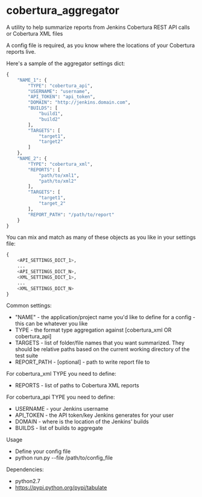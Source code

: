 cobertura_aggregator
=================

A utility to help summarize reports from Jenkins Cobertura REST API calls or Cobertura XML files

A config file is required, as you know where the locations of your Cobertura reports live.

Here's a sample of the aggregator settings dict:
```python
{
    "NAME_1": {
        "TYPE": "cobertura_api",
        "USERNAME": "username",
        "API_TOKEN": "api_token",
        "DOMAIN": "http://jenkins.domain.com",
        "BUILDS": [
            "build1",
            "build2"
        ],
        "TARGETS": [
            "target1",
            "target2"
        ]
    },
    "NAME_2": {
        "TYPE": "cobertura_xml",
        "REPORTS": [
            "path/to/xml1",
            "path/to/xml2"
        ],
        "TARGETS": [
            "target1",
            "target_2"
        ],
        "REPORT_PATH": "/path/to/report"
    }
}
```

You can mix and match as many of these objects as you like in your settings file:
```python
{
    <API_SETTINGS_DICT_1>,
    ...
    <API_SETTINGS_DICT_N>,
    <XML_SETTINGS_DICT_1>,
    ...
    <XML_SETTINGS_DICT_N>
}
```

Common settings:
- "NAME" - the application/project name you'd like to define for a config - this can be whatever you like
- TYPE - the format type aggregation against [cobertura_xml OR cobertura_api]
- TARGETS - list of folder/file names that you want summarized. They should be relative paths based on the current working directory of the test suite
- REPORT_PATH - [optional] - path to write report file to

For cobertura_xml TYPE you need to define:
- REPORTS - list of paths to Cobertura XML reports

For cobertura_api TYPE you need to define:
- USERNAME - your Jenkins username
- API_TOKEN - the API token/key Jenkins generates for your user
- DOMAIN - where is the location of the Jenkins' builds
- BUILDS - list of builds to aggregate

Usage
- Define your config file
- python run.py --file /path/to/config_file

Dependencies:
- python2.7
- https://pypi.python.org/pypi/tabulate

